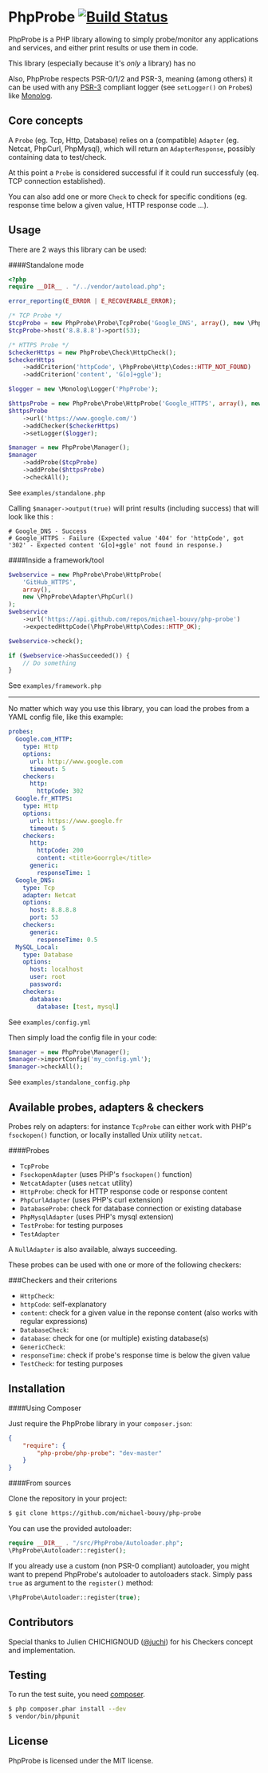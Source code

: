 PhpProbe [![Build Status](https://travis-ci.org/michael-bouvy/php-probe.png?branch=master)](https://travis-ci.org/michael-bouvy/php-probe)
=========

PhpProbe is a PHP library allowing to simply probe/monitor any applications and services, and either print results or use them in code.

This library (especially because it's _only_ a library) has no

Also, PhpProbe respects PSR-0/1/2 and PSR-3, meaning (among others) it can be used with any [PSR-3](https://github.com/php-fig/fig-standards/blob/master/accepted/PSR-3-logger-interface.md) compliant logger (see `setLogger()` on `Probe`s) like [Monolog](https://github.com/Seldaek/monolog).

Core concepts
-----------

A `Probe` (eg. Tcp, Http, Database) relies on a (compatible) `Adapter` (eg. Netcat, PhpCurl, PhpMysql), which will return an `AdapterResponse`, possibly containing data to test/check.

At this point a `Probe` is considered successful if it could run successfuly (eq. TCP connection established).

You can also add one or more `Check` to check for specific conditions (eg. response time below a given value, HTTP response code ...).

Usage
-----------

There are 2 ways this library can be used:

####Standalone mode

```php
<?php
require __DIR__ . "/../vendor/autoload.php";

error_reporting(E_ERROR | E_RECOVERABLE_ERROR);

/* TCP Probe */
$tcpProbe = new PhpProbe\Probe\TcpProbe('Google_DNS', array(), new \PhpProbe\Adapter\NetcatAdapter());
$tcpProbe->host('8.8.8.8')->port(53);

/* HTTPS Probe */
$checkerHttps = new PhpProbe\Check\HttpCheck();
$checkerHttps
    ->addCriterion('httpCode', \PhpProbe\Http\Codes::HTTP_NOT_FOUND)
    ->addCriterion('content', 'G[o]+ggle');

$logger = new \Monolog\Logger('PhpProbe');

$httpsProbe = new PhpProbe\Probe\HttpProbe('Google_HTTPS', array(), new \PhpProbe\Adapter\PhpCurlAdapter());
$httpsProbe
    ->url('https://www.google.com/')
    ->addChecker($checkerHttps)
    ->setLogger($logger);

$manager = new PhpProbe\Manager();
$manager
    ->addProbe($tcpProbe)
    ->addProbe($httpsProbe)
    ->checkAll();
```

See `examples/standalone.php`

Calling `$manager->output(true)` will print results (including success) that will look like this :

```
# Google_DNS - Success
# Google_HTTPS - Failure (Expected value '404' for 'httpCode', got '302' - Expected content 'G[o]+ggle' not found in response.)
```

####Inside a framework/tool

```php
$webservice = new PhpProbe\Probe\HttpProbe(
    'GitHub_HTTPS',
    array(),
    new \PhpProbe\Adapter\PhpCurl()
);
$webservice
    ->url('https://api.github.com/repos/michael-bouvy/php-probe')
    ->expectedHttpCode(\PhpProbe\Http\Codes::HTTP_OK);

$webservice->check();

if ($webservice->hasSucceeded()) {
    // Do something
}
```

See `examples/framework.php`

***

No matter which way you use this library, you can load the probes from a YAML config file, like this example:

```yaml
probes:
  Google.com_HTTP:
    type: Http
    options:
      url: http://www.google.com
      timeout: 5
    checkers:
      http:
        httpCode: 302
  Google.fr_HTTPS:
    type: Http
    options:
      url: https://www.google.fr
      timeout: 5
    checkers:
      http:
        httpCode: 200
        content: <title>Goorrgle</title>
      generic:
        responseTime: 1
  Google_DNS:
    type: Tcp
    adapter: Netcat
    options:
      host: 8.8.8.8
      port: 53
    checkers:
      generic:
        responseTime: 0.5
  MySQL_Local:
    type: Database
    options:
      host: localhost
      user: root
      password:
    checkers:
      database:
        database: [test, mysql]
```

See `examples/config.yml`

Then simply load the config file in your code:

```php
$manager = new PhpProbe\Manager();
$manager->importConfig('my_config.yml');
$manager->checkAll();
```

See `examples/standalone_config.php`

Available probes, adapters & checkers
-----------

Probes rely on adapters: for instance `TcpProbe` can either work with PHP's `fsockopen()` function, or locally installed Unix utility `netcat`.

####Probes
* `TcpProbe`
 * `FsockopenAdapter` (uses PHP's `fsockopen()` function)
 * `NetcatAdapter` (uses `netcat` utility)
* `HttpProbe`: check for HTTP response code or response content
 * `PhpCurlAdapter` (uses PHP's curl extension)
* `DatabaseProbe`: check for database connection or existing database
 * `PhpMysqlAdapter` (uses PHP's mysql extension)
* `TestProbe`: for testing purposes
 * `TestAdapter`

A `NullAdapter` is also available, always succeeding.

These probes can be used with one or more of the following checkers:

###Checkers and their criterions
* `HttpCheck`:
 * `httpCode`: self-explanatory
 * `content`: check for a given value in the reponse content (also works with regular expressions)
* `DatabaseCheck`:
 * `database`: check for one (or multiple) existing database(s)
* `GenericCheck`:
 * `responseTime`: check if probe's response time is below the given value
* `TestCheck`: for testing purposes

Installation
-----------

####Using Composer

Just require the PhpProbe library in your `composer.json`:

```json
{
    "require": {
        "php-probe/php-probe": "dev-master"
    }
}
```

####From sources

Clone the repository in your project:

```bash
$ git clone https://github.com/michael-bouvy/php-probe
```

You can use the provided autoloader:

```php
require __DIR__ . "/src/PhpProbe/Autoloader.php";
\PhpProbe\Autoloader::register();
```

If you already use a custom (non PSR-0 compliant) autoloader, you might want to prepend PhpProbe's autoloader to autoloaders stack. Simply pass `true` as argument to the `register()` method:

```php
\PhpProbe\Autoloader::register(true);
```

Contributors
-----------

Special thanks to Julien CHICHIGNOUD ([@juchi](https://github.com/juchi/)) for his Checkers concept and implementation.

Testing
-----------

To run the test suite, you need [composer](http://getcomposer.org).

```bash
$ php composer.phar install --dev
$ vendor/bin/phpunit
```

License
-----------

PhpProbe is licensed under the MIT license.